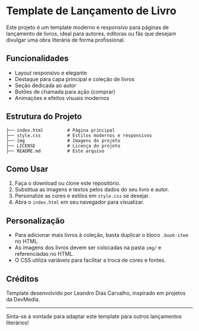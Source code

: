 # Template de Lançamento de Livro

Este projeto é um template moderno e responsivo para páginas de lançamento de livros, ideal para autores, editoras ou fãs que desejam divulgar uma obra literária de forma profissional.

## Funcionalidades

- Layout responsivo e elegante
- Destaque para capa principal e coleção de livros
- Seção dedicada ao autor
- Botões de chamada para ação (comprar)
- Animações e efeitos visuais modernos

## Estrutura do Projeto

```
├── index.html         # Página principal
├── style.css          # Estilos modernos e responsivos
├── img                # Imagens do projeto
├── LICENSE            # Licença do projeto
├── README.md          # Este arquivo
```

## Como Usar

1. Faça o download ou clone este repositório.
2. Substitua as imagens e textos pelos dados do seu livro e autor.
3. Personalize as cores e estilos em `style.css` se desejar.
4. Abra o `index.html` em seu navegador para visualizar.

## Personalização

- Para adicionar mais livros à coleção, basta duplicar o bloco `.book-item` no HTML.
- As imagens dos livros devem ser colocadas na pasta `img/` e referenciadas no HTML.
- O CSS utiliza variáveis para facilitar a troca de cores e fontes.

## Créditos

Template desenvolvido por Leandro Dias Carvalho, inspirado em projetos da DevMedia.

---

Sinta-se à vontade para adaptar este template para outros lançamentos literários!
